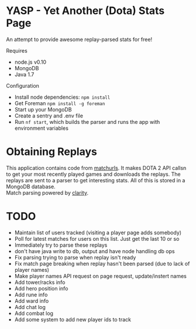 YASP - Yet Another (Dota) Stats Page
====

An attempt to provide awesome replay-parsed stats for free!  

Requires

* node.js v0.10
* MongoDB
* Java 1.7

Configuration

* Install node dependencies: `npm install`
* Get Foreman `npm install -g foreman`
* Start up your MongoDB
* Create a sentry and .env file
* Run `nf start`, which builds the parser and runs the app with environment variables

Obtaining Replays
====
This application contains code from [matchurls](https://rjackson.me/tools/matchurls). 
It makes DOTA 2 API callsn to get your most recently played games and downloads the replays. 
The replays are sent to a parser to get interesting stats. 
All of this is stored in a MongoDB database.  
Match parsing powered by [clarity](https://github.com/skadistats/clarity).

TODO
====
* Maintain list of users tracked (visiting a player page adds somebody)
* Poll for latest matches for users on this list.  Just get the last 10 or so
* Immediately try to parse these replays
* don't have java write to db, output and have node handling db ops
* Fix parsing trying to parse when replay isn't ready
* Fix match page breaking when replay hasn't been parsed (due to lack of player names)
* Make player names API request on page request, update/instert names
* Add tower/racks info
* Add hero position info
* Add rune info
* Add ward info
* Add chat log
* Add combat log
* Add some system to add new player ids to track